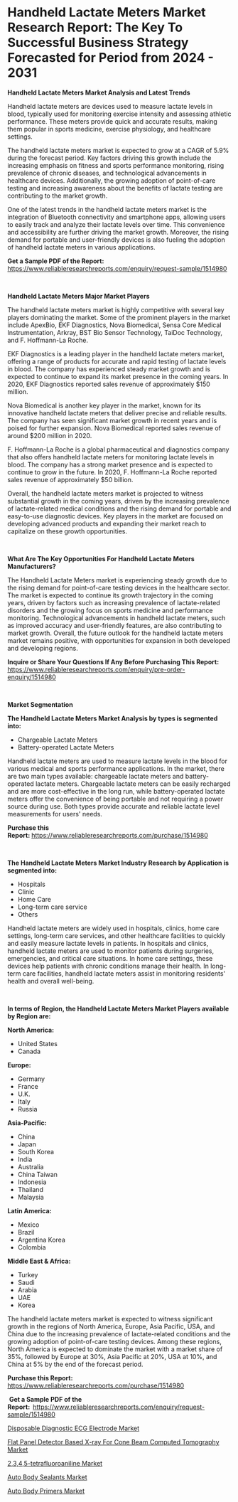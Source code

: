 <p><h1>Handheld Lactate Meters Market Research Report: The Key To Successful Business Strategy Forecasted for Period from 2024 - 2031</h1></p><p><strong>Handheld Lactate Meters Market Analysis and Latest Trends</strong></p>
<p><p>Handheld lactate meters are devices used to measure lactate levels in blood, typically used for monitoring exercise intensity and assessing athletic performance. These meters provide quick and accurate results, making them popular in sports medicine, exercise physiology, and healthcare settings.</p><p>The handheld lactate meters market is expected to grow at a CAGR of 5.9% during the forecast period. Key factors driving this growth include the increasing emphasis on fitness and sports performance monitoring, rising prevalence of chronic diseases, and technological advancements in healthcare devices. Additionally, the growing adoption of point-of-care testing and increasing awareness about the benefits of lactate testing are contributing to the market growth.</p><p>One of the latest trends in the handheld lactate meters market is the integration of Bluetooth connectivity and smartphone apps, allowing users to easily track and analyze their lactate levels over time. This convenience and accessibility are further driving the market growth. Moreover, the rising demand for portable and user-friendly devices is also fueling the adoption of handheld lactate meters in various applications.</p></p>
<p><strong>Get a Sample PDF of the Report:&nbsp;</strong> <a href="https://www.reliableresearchreports.com/enquiry/request-sample/1514980">https://www.reliableresearchreports.com/enquiry/request-sample/1514980</a></p>
<p>&nbsp;</p>
<p><strong>Handheld Lactate Meters Major Market Players</strong></p>
<p><p>The handheld lactate meters market is highly competitive with several key players dominating the market. Some of the prominent players in the market include ApexBio, EKF Diagnostics, Nova Biomedical, Sensa Core Medical Instrumentation, Arkray, BST Bio Sensor Technology, TaiDoc Technology, and F. Hoffmann-La Roche.</p><p>EKF Diagnostics is a leading player in the handheld lactate meters market, offering a range of products for accurate and rapid testing of lactate levels in blood. The company has experienced steady market growth and is expected to continue to expand its market presence in the coming years. In 2020, EKF Diagnostics reported sales revenue of approximately $150 million.</p><p>Nova Biomedical is another key player in the market, known for its innovative handheld lactate meters that deliver precise and reliable results. The company has seen significant market growth in recent years and is poised for further expansion. Nova Biomedical reported sales revenue of around $200 million in 2020.</p><p>F. Hoffmann-La Roche is a global pharmaceutical and diagnostics company that also offers handheld lactate meters for monitoring lactate levels in blood. The company has a strong market presence and is expected to continue to grow in the future. In 2020, F. Hoffmann-La Roche reported sales revenue of approximately $50 billion.</p><p>Overall, the handheld lactate meters market is projected to witness substantial growth in the coming years, driven by the increasing prevalence of lactate-related medical conditions and the rising demand for portable and easy-to-use diagnostic devices. Key players in the market are focused on developing advanced products and expanding their market reach to capitalize on these growth opportunities.</p></p>
<p>&nbsp;</p>
<p><strong>What Are The Key Opportunities For Handheld Lactate Meters Manufacturers?</strong></p>
<p><p>The Handheld Lactate Meters market is experiencing steady growth due to the rising demand for point-of-care testing devices in the healthcare sector. The market is expected to continue its growth trajectory in the coming years, driven by factors such as increasing prevalence of lactate-related disorders and the growing focus on sports medicine and performance monitoring. Technological advancements in handheld lactate meters, such as improved accuracy and user-friendly features, are also contributing to market growth. Overall, the future outlook for the handheld lactate meters market remains positive, with opportunities for expansion in both developed and developing regions.</p></p>
<p><strong>Inquire or Share Your Questions If Any Before Purchasing This Report:</strong> <a href="https://www.reliableresearchreports.com/enquiry/pre-order-enquiry/1514980">https://www.reliableresearchreports.com/enquiry/pre-order-enquiry/1514980</a></p>
<p>&nbsp;</p>
<p><strong>Market Segmentation</strong></p>
<p><strong>The Handheld Lactate Meters Market Analysis by types is segmented into:</strong></p>
<p><ul><li>Chargeable Lactate Meters</li><li>Battery-operated Lactate Meters</li></ul></p>
<p><p>Handheld lactate meters are used to measure lactate levels in the blood for various medical and sports performance applications. In the market, there are two main types available: chargeable lactate meters and battery-operated lactate meters. Chargeable lactate meters can be easily recharged and are more cost-effective in the long run, while battery-operated lactate meters offer the convenience of being portable and not requiring a power source during use. Both types provide accurate and reliable lactate level measurements for users' needs.</p></p>
<p><strong>Purchase this Report:&nbsp;</strong><a href="https://www.reliableresearchreports.com/purchase/1514980">https://www.reliableresearchreports.com/purchase/1514980</a></p>
<p>&nbsp;</p>
<p><strong>The Handheld Lactate Meters Market Industry Research by Application is segmented into:</strong></p>
<p><ul><li>Hospitals</li><li>Clinic</li><li>Home Care</li><li>Long-term care service</li><li>Others</li></ul></p>
<p><p>Handheld lactate meters are widely used in hospitals, clinics, home care settings, long-term care services, and other healthcare facilities to quickly and easily measure lactate levels in patients. In hospitals and clinics, handheld lactate meters are used to monitor patients during surgeries, emergencies, and critical care situations. In home care settings, these devices help patients with chronic conditions manage their health. In long-term care facilities, handheld lactate meters assist in monitoring residents' health and overall well-being.</p></p>
<p>&nbsp;</p>
<p><strong>In terms of Region, the Handheld Lactate Meters Market Players available by Region are:</strong></p>
<p>
    <p> <strong> North America: </strong>
        <ul>
            <li>United States</li>
            <li>Canada</li>
        </ul>
        </p> 
    <p> <strong> Europe: </strong>
        <ul>
            <li>Germany</li>
            <li>France</li>
            <li>U.K.</li>
            <li>Italy</li>
            <li>Russia</li>
        </ul>
        </p> 
    <p> <strong> Asia-Pacific: </strong>
        <ul>
            <li>China</li>
            <li>Japan</li>
            <li>South Korea</li>
            <li>India</li>
            <li>Australia</li>
            <li>China Taiwan</li>
            <li>Indonesia</li>
            <li>Thailand</li>
            <li>Malaysia</li>
        </ul>
        </p> 
    <p> <strong> Latin America: </strong>
        <ul>
            <li>Mexico</li>
            <li>Brazil</li>
            <li>Argentina Korea</li>
            <li>Colombia</li>
        </ul>
        </p> 
    <p> <strong> Middle East & Africa: </strong>
        <ul>
            <li>Turkey</li>
            <li>Saudi</li>
            <li>Arabia</li>
            <li>UAE</li>
            <li>Korea</li>
        </ul>
    </p>
    </p>
<p><p>The handheld lactate meters market is expected to witness significant growth in the regions of North America, Europe, Asia Pacific, USA, and China due to the increasing prevalence of lactate-related conditions and the growing adoption of point-of-care testing devices. Among these regions, North America is expected to dominate the market with a market share of 35%, followed by Europe at 30%, Asia Pacific at 20%, USA at 10%, and China at 5% by the end of the forecast period.</p></p>
<p><strong>Purchase this Report: </strong><a href="https://www.reliableresearchreports.com/purchase/1514980">https://www.reliableresearchreports.com/purchase/1514980</a></p>
<p>&nbsp;<strong>Get a Sample PDF of the Report:&nbsp;&nbsp;</strong><a href="https://www.reliableresearchreports.com/enquiry/request-sample/1514980">https://www.reliableresearchreports.com/enquiry/request-sample/1514980</a></p>
<p><strong></strong></p>
<p><p><a href="https://issuu.com/reportprime-2/docs/disposable-diagnostic-ecg-electrode-market-size-20">Disposable Diagnostic ECG Electrode Market</a></p><p><a href="https://cat-emmental-94b.notion.site/Flat-Panel-Detector-Based-X-ray-For-Cone-Beam-Computed-Tomography-Market-Growth-Market-Trends-COVI-9f97775b091b4cdc8196e099d452b157">Flat Panel Detector Based X-ray For Cone Beam Computed Tomography Market</a></p><p><a href="https://silk-columnist-571.notion.site/2-3-4-5-tetrafluoroaniline-Market-Size-Share-Trends-Analysis-Report-By-Material-By-Type-By-End--5d3d0783a0e94a38a3d23b5fbd6b8cbc">2,3,4,5-tetrafluoroaniline Market</a></p><p><a href="https://view.publitas.com/reportprime-1/auto-body-sealants-market-research-report-provides-critical-insights-that-can-help-shape-business-development-and-investment-strategies/">Auto Body Sealants Market</a></p><p><a href="https://view.publitas.com/reportprime-1/global-auto-body-primers-market-by-types-applications-and-major-players-with-regional-growth-rate-analysis-and-development-situation-from-2024-to-2031/">Auto Body Primers Market</a></p></p>